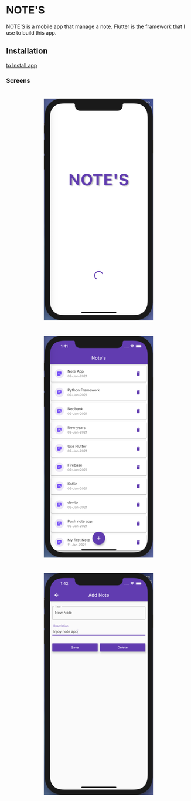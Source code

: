 # NOTE'S 

NOTE'S is a mobile app that manage a note. Flutter is the framework that I use to build this app.

## Installation
[to Install app](https://flutter.dev/docs/get-started/install)

### Screens
#
<p align="center">
  <img src="/img/splashScreen.png" />
</p>

#
<p align="center">
  <img src="/img/notesList.png" />
</p>

#
<p align="center">
  <img src="/img/noteDetails.png" />
</p>
